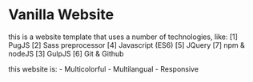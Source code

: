 # Vanilla Website

this is a website template that uses a number of technologies, like:
    [1] PugJS
    [2] Sass preprocessor
    [4] Javascript (ES6)
    [5] JQuery
    [7] npm & nodeJS
    [3] GulpJS
    [6] Git & Github

this website is:
    - Multicolorful
    - Multilangual
    - Responsive